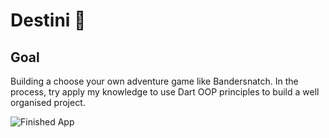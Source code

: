 # Destini 🤔

## Goal

Building a choose your own adventure game like Bandersnatch. In the process, try apply my knowledge to use Dart OOP principles to build a well organised project.

![Finished App](https://github.com/londonappbrewery/Images/blob/master/Destini.gif)
